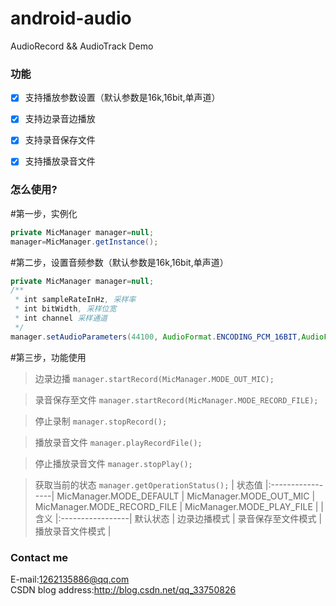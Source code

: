 # android-audio
AudioRecord &amp;&amp; AudioTrack Demo

### 功能
* [x] 支持播放参数设置（默认参数是16k,16bit,单声道）
* [x] 支持边录音边播放
* [x] 支持录音保存文件
* [x] 支持播放录音文件


### 怎么使用?
#第一步，实例化
```java
private MicManager manager=null;
manager=MicManager.getInstance();
```

#第二步，设置音频参数（默认参数是16k,16bit,单声道）
```java
private MicManager manager=null;
/**
 * int sampleRateInHz, 采样率
 * int bitWidth, 采样位宽
 * int channel 采样通道
 */
manager.setAudioParameters(44100, AudioFormat.ENCODING_PCM_16BIT,AudioFormat.CHANNEL_IN_STEREO);
```

#第三步，功能使用
> 边录边播 `manager.startRecord(MicManager.MODE_OUT_MIC);`

> 录音保存至文件 `manager.startRecord(MicManager.MODE_RECORD_FILE);`

> 停止录制 `manager.stopRecord();`

> 播放录音文件 `manager.playRecordFile();`

> 停止播放录音文件 `manager.stopPlay();`

> 获取当前的状态 `manager.getOperationStatus();`
 | 状态值 |:-----------------|  MicManager.MODE_DEFAULT   | MicManager.MODE_OUT_MIC |  MicManager.MODE_RECORD_FILE | MicManager.MODE_PLAY_FILE |
 | 含义   |:-----------------|  默认状态                  | 边录边播模式            |  录音保存至文件模式          | 播放录音文件模式          | 


### Contact me
E-mail:1262135886@qq.com<br>
CSDN blog address:http://blog.csdn.net/qq_33750826
